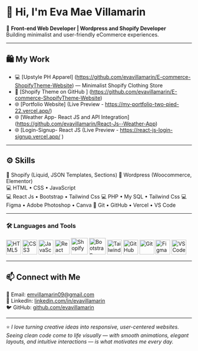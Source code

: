 # 👋 Hi, I'm Eva Mae Villamarin

🎨 **Front-end Web Developer | Wordpress and Shopify Developer**  
Building minimalist and user-friendly eCommerce experiences.

---

## 🛍️ My Work
- 💻 [Upstyle PH Apparel] (https://github.com/evavillamarin/E-commerce-ShopifyTheme-Website) — Minimalist Shopify Clothing Store  
- 🧩 [Shopify Theme on GitHub ] (https://github.com/evavillamarin/E-commerce-ShopifyTheme-Website) 
- 🌐 [Portfolio Website]  (Live Preview - https://my-portfolio-two-pied-22.vercel.app/)
- 🌐 [Weather App- React JS and API Integration] (https://github.com/evavillamarin/React-Js--Weather-App)
- 🌐 [Login-Signup- React JS (Live Preview - https://react-js-login-signup.vercel.app/ )


---

## ⚙️ Skills
💠 Shopify (Liquid, JSON Templates, Sections) 
💠 Wordpress (Woocommerce, Elementor)  
💻 HTML • CSS • JavaScript  
💻 React Js  • Bootstrap • Tailwind Css
💻 PHP  • My SQL • Tailwind Css
💻 Figma • Adobe Photoshop • Canva
🧰 Git • GitHub • Vercel • VS Code

---
### 🛠️ Languages and Tools

<p align="left">
  <img src="https://cdn.jsdelivr.net/gh/devicons/devicon/icons/html5/html5-original.svg" width="40" height="40" alt="HTML5" />
  <img src="https://cdn.jsdelivr.net/gh/devicons/devicon/icons/css3/css3-original.svg" width="40" height="40" alt="CSS3" />
  <img src="https://cdn.jsdelivr.net/gh/devicons/devicon/icons/javascript/javascript-original.svg" width="40" height="40" alt="JavaScript" />
  <img src="https://cdn.jsdelivr.net/gh/devicons/devicon/icons/react/react-original.svg" width="40" height="40" alt="React" />
  <img src="https://cdn.jsdelivr.net/gh/devicons/devicon/icons/shopify/shopify-original.svg" width="45" height="45" alt="Shopify" />
   <img src="https://cdn.jsdelivr.net/gh/devicons/devicon/icons/bootstrap/bootstrap-original.svg" width="45" height="45" alt="Bootstrap" />
  <img src="https://cdn.jsdelivr.net/gh/devicons/devicon/icons/tailwindcss/tailwindcss-original.svg" width="40" height="40" alt="Tailwind Css" />
  <img src="https://cdn.jsdelivr.net/gh/devicons/devicon/icons/github/github-original.svg" width="40" height="40" alt="GitHub" />
  <img src="https://cdn.jsdelivr.net/gh/devicons/devicon/icons/github/git/git-original.svg" width="40" height="40" alt="Git" />
<img src="https://cdn.jsdelivr.net/gh/devicons/devicon/icons/figma/figma-original.svg" width="40" height="40" alt="Figma" />
  <img src="https://cdn.jsdelivr.net/gh/devicons/devicon/icons/vscode/vscode-original.svg" width="40" height="40" alt="VS Code" />

</p>

---

## 📫 Connect with Me
📧 Email: [emvillamarin09@gmail.com](mailto:emvillamarin09@gmail.com)  
💼 LinkedIn: [linkedin.com/in/evavillamarin](https://linkedin.com/in/evavillamarin)  
🐦 GitHub: [github.com/evavillamarin](https://github.com/evavillamarin)

---

⭐ *I love turning creative ideas into responsive, user-centered websites.
Seeing clean code come to life visually — with smooth animations, elegant layouts, and intuitive interactions — is what motivates me every day.*
